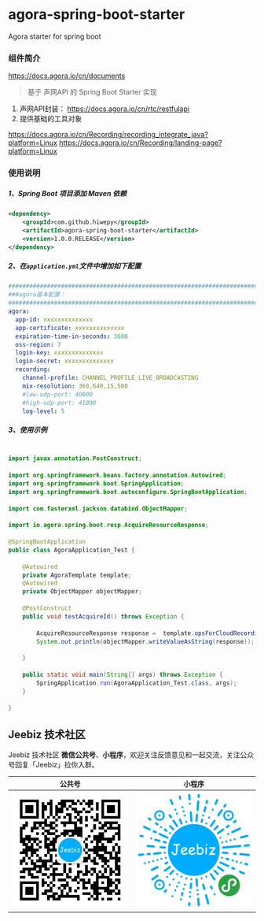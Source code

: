 # agora-spring-boot-starter
Agora starter for spring boot

### 组件简介

https://docs.agora.io/cn/documents

 > 基于 声网API 的 Spring Boot Starter 实现

1. 声网API封装： https://docs.agora.io/cn/rtc/restfulapi
2. 提供基础的工具对象

https://docs.agora.io/cn/Recording/recording_integrate_java?platform=Linux
https://docs.agora.io/cn/Recording/landing-page?platform=Linux

### 使用说明

##### 1、Spring Boot 项目添加 Maven 依赖

``` xml
<dependency>
	<groupId>com.github.hiwepy</groupId>
	<artifactId>agora-spring-boot-starter</artifactId>
	<version>1.0.0.RELEASE</version>
</dependency>
```


##### 2、在`application.yml`文件中增加如下配置

```yaml
################################################################################################################
###agora基本配置：
################################################################################################################
agora:
  app-id: xxxxxxxxxxxxxx
  app-certificate: xxxxxxxxxxxxxx
  expiration-time-in-seconds: 3600
  oss-region: 7
  login-key: xxxxxxxxxxxxxx
  login-secret: xxxxxxxxxxxxxx
  recording:
    channel-profile: CHANNEL_PROFILE_LIVE_BROADCASTING
    mix-resolution: 360,640,15,500
    #low-udp-port: 40000
    #high-udp-port: 41000
    log-level: 5
```

##### 3、使用示例

```java

import javax.annotation.PostConstruct;

import org.springframework.beans.factory.annotation.Autowired;
import org.springframework.boot.SpringApplication;
import org.springframework.boot.autoconfigure.SpringBootApplication;

import com.fasterxml.jackson.databind.ObjectMapper;

import io.agora.spring.boot.resp.AcquireResourceResponse;

@SpringBootApplication
public class AgoraApplication_Test {

    @Autowired
    private AgoraTemplate template;
    @Autowired
    private ObjectMapper objectMapper;

    @PostConstruct
    public void testAcquireId() throws Exception {

        AcquireResourceResponse response =  template.opsForCloudRecording().acquireId("10000", "121212");
        System.out.println(objectMapper.writeValueAsString(response));

    }

    public static void main(String[] args) throws Exception {
        SpringApplication.run(AgoraApplication_Test.class, args);
    }

}
```

## Jeebiz 技术社区

Jeebiz 技术社区 **微信公共号**、**小程序**，欢迎关注反馈意见和一起交流，关注公众号回复「Jeebiz」拉你入群。

|公共号|小程序|
|---|---|
| ![](https://raw.githubusercontent.com/hiwepy/static/main/images/qrcode_for_gh_1d965ea2dfd1_344.jpg)| ![](https://raw.githubusercontent.com/hiwepy/static/main/images/gh_09d7d00da63e_344.jpg)|
